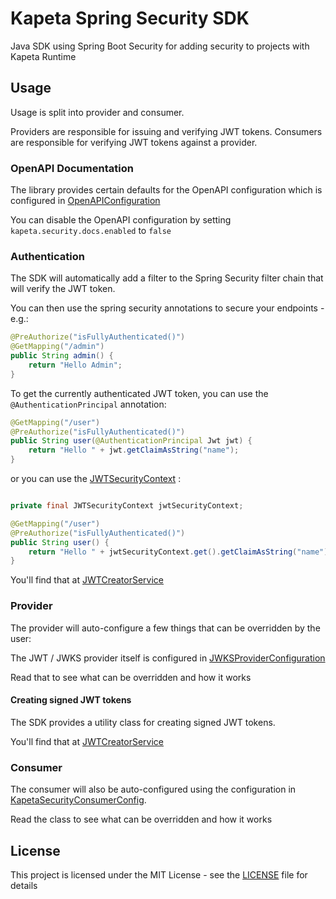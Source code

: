 # Kapeta Spring Security SDK

Java SDK using Spring Boot Security for adding security to projects with Kapeta Runtime

## Usage
Usage is split into provider and consumer. 

Providers are responsible for issuing and verifying JWT tokens.
Consumers are responsible for verifying JWT tokens against a provider.

### OpenAPI Documentation

The library provides certain defaults for the OpenAPI configuration which is configured in
[OpenAPIConfiguration](src/main/java/com/kapeta/spring/security/OpenAPIConfiguration.java)

You can disable the OpenAPI configuration by setting `kapeta.security.docs.enabled` to `false`

### Authentication
The SDK will automatically add a filter to the Spring Security filter chain that will verify the JWT token.

You can then use the spring security annotations to secure your endpoints - e.g.:
    
```java
@PreAuthorize("isFullyAuthenticated()")
@GetMapping("/admin")
public String admin() {
    return "Hello Admin";
}
```

To get the currently authenticated JWT token, you can use the `@AuthenticationPrincipal` annotation:

```java
@GetMapping("/user")
@PreAuthorize("isFullyAuthenticated()")
public String user(@AuthenticationPrincipal Jwt jwt) {
    return "Hello " + jwt.getClaimAsString("name");
}
``` 

or you can use the [JWTSecurityContext](src/main/java/com/kapeta/spring/security/JWTSecurityContext.java) :
    
```java

private final JWTSecurityContext jwtSecurityContext;

@GetMapping("/user")
@PreAuthorize("isFullyAuthenticated()")
public String user() {
    return "Hello " + jwtSecurityContext.get().getClaimAsString("name");
}
```

You'll find that at [JWTCreatorService](src/main/java/com/kapeta/spring/security/provider/JWTCreatorService.java)


### Provider
The provider will auto-configure a few things that can be overridden by the user:

The JWT / JWKS provider itself is configured in 
[JWKSProviderConfiguration](src/main/java/com/kapeta/spring/security/provider/JWKSProviderConfiguration.java)

Read that to see what can be overridden and how it works

#### Creating signed JWT tokens
The SDK provides a utility class for creating signed JWT tokens.

You'll find that at [JWTCreatorService](src/main/java/com/kapeta/spring/security/provider/JWTCreatorService.java)

### Consumer

The consumer will also be auto-configured using the configuration in
[KapetaSecurityConsumerConfig](src/main/java/com/kapeta/spring/security/consumer/KapetaSecurityConsumerConfig.java).

Read the class to see what can be overridden and how it works

## License

This project is licensed under the MIT License - see the [LICENSE](LICENSE) file for details
